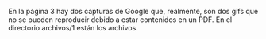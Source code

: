 En la página 3 hay dos capturas de Google que, realmente, son dos gifs que no se pueden reproducir debido a estar contenidos en un PDF. En el directorio archivos/1 están los archivos.